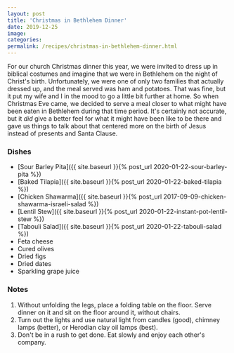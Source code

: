 ```yaml
---
layout: post
title: 'Christmas in Bethlehem Dinner'
date: 2019-12-25
image:
categories:
permalink: /recipes/christmas-in-bethlehem-dinner.html
---
```


For our church Christmas dinner this year, we were invited to dress up in biblical costumes and imagine that we were in Bethlehem on the night of Christ's birth. Unfortunately, we were one of only two families that actually dressed up, and the meal served was ham and potatoes. That was fine, but it put my wife and I in the mood to go a little bit further at home. So when Christmas Eve came, we decided to serve a meal closer to what might have been eaten in Bethlehem during that time period. It's certainly not accurate, but it _did_ give a better feel for what it might have been like to be there and gave us  things to talk about that centered more on the birth of Jesus instead of presents and Santa Clause.

### Dishes

- [Sour Barley Pita]({{ site.baseurl }}{% post_url 2020-01-22-sour-barley-pita %})
- [Baked Tilapia]({{ site.baseurl }}{% post_url 2020-01-22-baked-tilapia %})
- [Chicken Shawarma]({{ site.baseurl }}{% post_url 2017-09-09-chicken-shawarma-israeli-salad %})
- [Lentil Stew]({{ site.baseurl }}{% post_url 2020-01-22-instant-pot-lentil-stew %})
- [Tabouli Salad]({{ site.baseurl }}{% post_url 2020-01-22-tabouli-salad %})
- Feta cheese
- Cured olives
- Dried figs
- Dried dates
- Sparkling grape juice

### Notes

1. Without unfolding the legs, place a folding table on the floor. Serve dinner on it and sit on the floor around it, without chairs.
2. Turn out the lights and use natural light from candles (good), chimney lamps (better), or Herodian clay oil lamps (best).
3. Don't be in a rush to get done. Eat slowly and enjoy each other's company.
